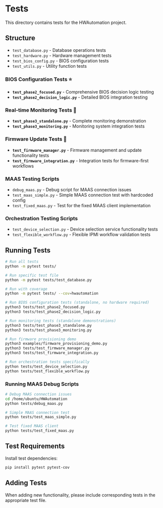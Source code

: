# Tests

This directory contains tests for the HWAutomation project.

## Structure

- `test_database.py` - Database operations tests
- `test_hardware.py` - Hardware management tests  
- `test_bios_config.py` - BIOS configuration tests
- `test_utils.py` - Utility function tests

### BIOS Configuration Tests ⭐

- **`test_phase2_focused.py`** - Comprehensive BIOS decision logic testing
- **`test_phase2_decision_logic.py`** - Detailed BIOS integration testing

### Real-time Monitoring Tests 🚀

- **`test_phase3_standalone.py`** - Complete monitoring demonstration
- **`test_phase3_monitoring.py`** - Monitoring system integration tests

### Firmware Update Tests 🔧

- **`test_firmware_manager.py`** - Firmware management and update functionality tests
- **`test_firmware_integration.py`** - Integration tests for firmware-first workflows

### MAAS Testing Scripts

- `debug_maas.py` - Debug script for MAAS connection issues
- `test_maas_simple.py` - Simple MAAS connection test with hardcoded config
- `test_fixed_maas.py` - Test for the fixed MAAS client implementation

### Orchestration Testing Scripts

- `test_device_selection.py` - Device selection service functionality tests
- `test_flexible_workflow.py` - Flexible IPMI workflow validation tests

## Running Tests

```bash
# Run all tests
python -m pytest tests/

# Run specific test file
python -m pytest tests/test_database.py

# Run with coverage
python -m pytest tests/ --cov=hwautomation

# Run BIOS configuration tests (standalone, no hardware required)
python3 tests/test_phase2_focused.py
python3 tests/test_phase2_decision_logic.py

# Run monitoring tests (standalone demonstrations)
python3 tests/test_phase3_standalone.py
python3 tests/test_phase3_monitoring.py

# Run firmware provisioning demo
python3 examples/firmware_provisioning_demo.py
python3 tests/test_firmware_manager.py
python3 tests/test_firmware_integration.py

# Run orchestration tests specifically
python tests/test_device_selection.py
python tests/test_flexible_workflow.py
```

### Running MAAS Debug Scripts

```bash
# Debug MAAS connection issues
cd /home/ubuntu/HWAutomation
python tests/debug_maas.py

# Simple MAAS connection test
python tests/test_maas_simple.py

# Test fixed MAAS client
python tests/test_fixed_maas.py
```

## Test Requirements

Install test dependencies:

```bash
pip install pytest pytest-cov
```

## Adding Tests

When adding new functionality, please include corresponding tests in the appropriate test file.
